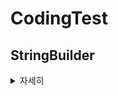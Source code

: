 # CodingTest

## StringBuilder
<details>
  <summary>자세히</summary>

  1. append(String) : 추가
  2. repect(int) :현재 내용을 지정된 횟수만큼 반복하여 추가

</details>
